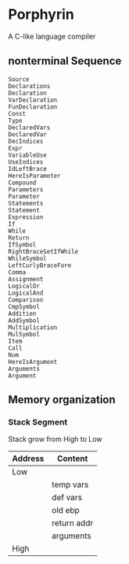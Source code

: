 # Porphyrin
A C-like language compiler

## nonterminal Sequence
    Source
    Declarations
    Declaration
    VarDeclaration
    FunDeclaration
    Const
    Type
    DeclaredVars
    DeclaredVar
    DecIndices
    Expr
    VariableUse
    UseIndices
    IdLeftBrace
    HereIsParameter
    Compound
    Parameters
    Parameter
    Statements
    Statement
    Expression
    If
    While
    Return
    IfSymbol
    RightBraceSetIfWhile
    WhileSymbol
    LeftCurlyBraceFore
    Comma
    Assignment
    LogicalOr
    LogicalAnd
    Comparison
    CmpSymbol
    Addition
    AddSymbol
    Multiplication
    MulSymbol
    Item
    Call
    Num
    HereIsArgument
    Arguments
    Argument

## Memory organization
### Stack Segment
Stack grow from High to Low  

| Address | Content     |
|---------|-------------|
| Low     |             |
|         | temp vars   |
|         | def vars    |
|         | old ebp     |
|         | return addr |
|         | arguments   |
| High    |             |
